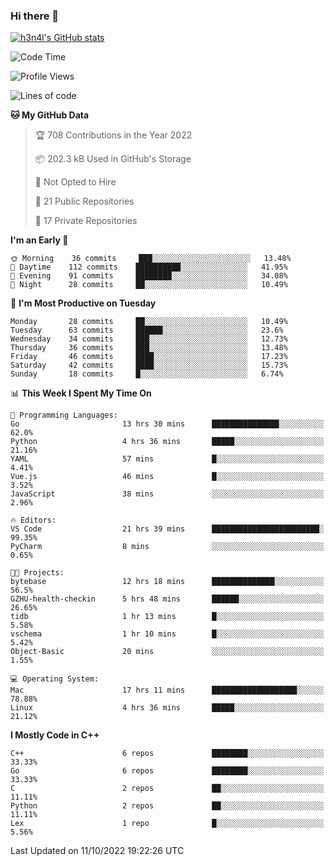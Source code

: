 ### Hi there 👋

[![h3n4l's GitHub stats](https://github-readme-stats.vercel.app/api?username=h3n4l&count_private=true&show_icons=true&theme=radical)](https://github.com/h3n4l/github-readme-stats)

<!--START_SECTION:waka-->
![Code Time](http://img.shields.io/badge/Code%20Time-742%20hrs%2010%20mins-blue)

![Profile Views](http://img.shields.io/badge/Profile%20Views-3-blue)

![Lines of code](https://img.shields.io/badge/From%20Hello%20World%20I%27ve%20Written-44%20Thousand%20lines%20of%20code-blue)

**🐱 My GitHub Data** 

> 🏆 708 Contributions in the Year 2022
 > 
> 📦 202.3 kB Used in GitHub's Storage 
 > 
> 🚫 Not Opted to Hire
 > 
> 📜 21 Public Repositories 
 > 
> 🔑 17 Private Repositories  
 > 
**I'm an Early 🐤** 

```text
🌞 Morning    36 commits     ███░░░░░░░░░░░░░░░░░░░░░░   13.48% 
🌆 Daytime    112 commits    ██████████░░░░░░░░░░░░░░░   41.95% 
🌃 Evening    91 commits     ████████░░░░░░░░░░░░░░░░░   34.08% 
🌙 Night      28 commits     ██░░░░░░░░░░░░░░░░░░░░░░░   10.49%

```
📅 **I'm Most Productive on Tuesday** 

```text
Monday       28 commits     ██░░░░░░░░░░░░░░░░░░░░░░░   10.49% 
Tuesday      63 commits     ██████░░░░░░░░░░░░░░░░░░░   23.6% 
Wednesday    34 commits     ███░░░░░░░░░░░░░░░░░░░░░░   12.73% 
Thursday     36 commits     ███░░░░░░░░░░░░░░░░░░░░░░   13.48% 
Friday       46 commits     ████░░░░░░░░░░░░░░░░░░░░░   17.23% 
Saturday     42 commits     ████░░░░░░░░░░░░░░░░░░░░░   15.73% 
Sunday       18 commits     █░░░░░░░░░░░░░░░░░░░░░░░░   6.74%

```


📊 **This Week I Spent My Time On** 

```text
💬 Programming Languages: 
Go                       13 hrs 30 mins      ███████████████░░░░░░░░░░   62.0% 
Python                   4 hrs 36 mins       █████░░░░░░░░░░░░░░░░░░░░   21.16% 
YAML                     57 mins             █░░░░░░░░░░░░░░░░░░░░░░░░   4.41% 
Vue.js                   46 mins             █░░░░░░░░░░░░░░░░░░░░░░░░   3.52% 
JavaScript               38 mins             ░░░░░░░░░░░░░░░░░░░░░░░░░   2.96%

🔥 Editors: 
VS Code                  21 hrs 39 mins      ████████████████████████░   99.35% 
PyCharm                  8 mins              ░░░░░░░░░░░░░░░░░░░░░░░░░   0.65%

🐱‍💻 Projects: 
bytebase                 12 hrs 18 mins      ██████████████░░░░░░░░░░░   56.5% 
GZHU-health-checkin      5 hrs 48 mins       ██████░░░░░░░░░░░░░░░░░░░   26.65% 
tidb                     1 hr 13 mins        █░░░░░░░░░░░░░░░░░░░░░░░░   5.58% 
vschema                  1 hr 10 mins        █░░░░░░░░░░░░░░░░░░░░░░░░   5.42% 
Object-Basic             20 mins             ░░░░░░░░░░░░░░░░░░░░░░░░░   1.55%

💻 Operating System: 
Mac                      17 hrs 11 mins      ███████████████████░░░░░░   78.88% 
Linux                    4 hrs 36 mins       █████░░░░░░░░░░░░░░░░░░░░   21.12%

```

**I Mostly Code in C++** 

```text
C++                      6 repos             ████████░░░░░░░░░░░░░░░░░   33.33% 
Go                       6 repos             ████████░░░░░░░░░░░░░░░░░   33.33% 
C                        2 repos             ██░░░░░░░░░░░░░░░░░░░░░░░   11.11% 
Python                   2 repos             ██░░░░░░░░░░░░░░░░░░░░░░░   11.11% 
Lex                      1 repo              █░░░░░░░░░░░░░░░░░░░░░░░░   5.56%

```



 Last Updated on 11/10/2022 19:22:26 UTC
<!--END_SECTION:waka-->

